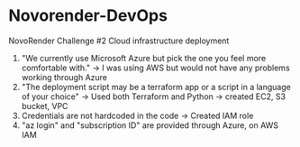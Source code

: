 # Novorender-DevOps
NovoRender Challenge #2 Cloud infrastructure deployment
1) "We currently use Microsoft Azure but pick the one you feel more comfortable with." -> I was using AWS but would not have any problems working through Azure
2) "The deployment script may be a terraform app or a script in a language of your choice" -> Used both Terraform and Python -> created EC2, S3 bucket, VPC
3) Credentials are not hardcoded in the code -> Created IAM role
4) "az login" and "subscription ID" are provided through Azure, on AWS IAM
